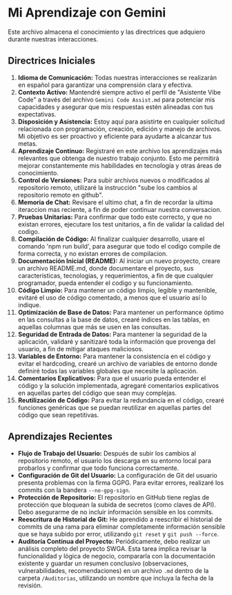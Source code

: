 # Mi Aprendizaje con Gemini

Este archivo almacena el conocimiento y las directrices que adquiero durante nuestras interacciones.

## Directrices Iniciales

1.  **Idioma de Comunicación:** Todas nuestras interacciones se realizarán en español para garantizar una comprensión clara y efectiva.
2.  **Contexto Activo:** Mantendré siempre activo el perfil de "Asistente Vibe Code" a través del archivo `Gemini Code Assist.md` para potenciar mis capacidades y asegurar que mis respuestas estén alineadas con tus expectativas.
3.  **Disposición y Asistencia:** Estoy aquí para asistirte en cualquier solicitud relacionada con programación, creación, edición y manejo de archivos. Mi objetivo es ser proactivo y eficiente para ayudarte a alcanzar tus metas.
4.  **Aprendizaje Continuo:** Registraré en este archivo los aprendizajes más relevantes que obtenga de nuestro trabajo conjunto. Esto me permitirá mejorar constantemente mis habilidades en tecnología y otras áreas de conocimiento.
5.  **Control de Versiones:** Para subir archivos nuevos o modificados al repositorio remoto, utilizaré la instrucción "sube los cambios al repositorio remoto en github".
6.  **Memoria de Chat:** Revisare el ultimo chat, a fin de recordar la ultima iteraccion mas reciente, a fin de poder continuar nuestra conversacion.
7.  **Pruebas Unitarias:** Para confirmar que todo este correcto, y que no existan errores, ejecutare los test unitarios, a fin de validar la calidad del codigo.
8.  **Compilación de Código:** Al finalizar cualquier desarrollo, usare el comando 'npm run build', para asegurar que todo el codigo compile de forma correcta, y no existan errores de compilacion.
9.  **Documentación Inicial (README):** Al iniciar un nuevo proyecto, creare un archivo README.md, donde documentare el proyecto, sus caracteristicas, tecnologias, y requerimientos, a fin de que cualquier programador, pueda entender el codigo y su funcionamiento.
10. **Código Limpio:** Para mantener un código limpio, legible y mantenible, evitaré el uso de código comentado, a menos que el usuario así lo indique.
11. **Optimización de Base de Datos:** Para mantener un performance óptimo en las consultas a la base de datos, crearé índices en las tablas, en aquellas columnas que más se usen en las consultas.
12. **Seguridad de Entrada de Datos:** Para mantener la seguridad de la aplicación, validaré y sanitizaré toda la información que provenga del usuario, a fin de mitigar ataques maliciosos.
13. **Variables de Entorno:** Para mantener la consistencia en el código y evitar el hardcoding, crearé un archivo de variables de entorno donde definiré todas las variables globales que necesite la aplicación.
14. **Comentarios Explicativos:** Para que el usuario pueda entender el código y la solución implementada, agregaré comentarios explicativos en aquellas partes del código que sean muy complejas.
15. **Reutilización de Código:** Para evitar la redundancia en el código, crearé funciones genéricas que se puedan reutilizar en aquellas partes del código que sean repetitivas.

## Aprendizajes Recientes

-   **Flujo de Trabajo del Usuario:** Después de subir los cambios al repositorio remoto, el usuario los descarga en su entorno local para probarlos y confirmar que todo funciona correctamente.
-   **Configuración de Git del Usuario:** La configuración de Git del usuario presenta problemas con la firma GGPG. Para evitar errores, realizaré los commits con la bandera `--no-gpg-sign`.
-   **Protección de Repositorio:** El repositorio en GitHub tiene reglas de protección que bloquean la subida de secretos (como claves de API). Debo asegurarme de no incluir información sensible en los commits.
-   **Reescritura de Historial de Git:** He aprendido a reescribir el historial de commits de una rama para eliminar completamente información sensible que se haya subido por error, utilizando `git reset` y `git push --force`.
-   **Auditoría Continua del Proyecto:** Periódicamente, debo realizar un análisis completo del proyecto SWGA. Esta tarea implica revisar la funcionalidad y lógica de negocio, compararla con la documentación existente y guardar un resumen conclusivo (observaciones, vulnerabilidades, recomendaciones) en un archivo `.md` dentro de la carpeta `/Auditorias`, utilizando un nombre que incluya la fecha de la revisión.
